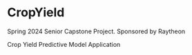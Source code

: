 # CropYield

Spring 2024 Senior Capstone Project. Sponsored by Raytheon

Crop Yield Predictive Model Application
